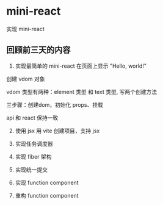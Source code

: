 # mini-react
实现 mini-react

## 回顾前三天的内容

1. 实现最简单的 mini-react
在页面上显示 "Hello, world!"

创建 vdom 对象

vdom 类型有两种：element 类型 和 text 类型, 写两个创建方法

三步骤：创建dom，初始化 props、挂载

api 和 react 保持一致

2. 使用 jsx
用 vite 创建项目，支持 jsx

3. 实现任务调度器
4. 实现 fiber 架构
5. 实现统一提交
6. 实现 function component
7. 重构 function component
